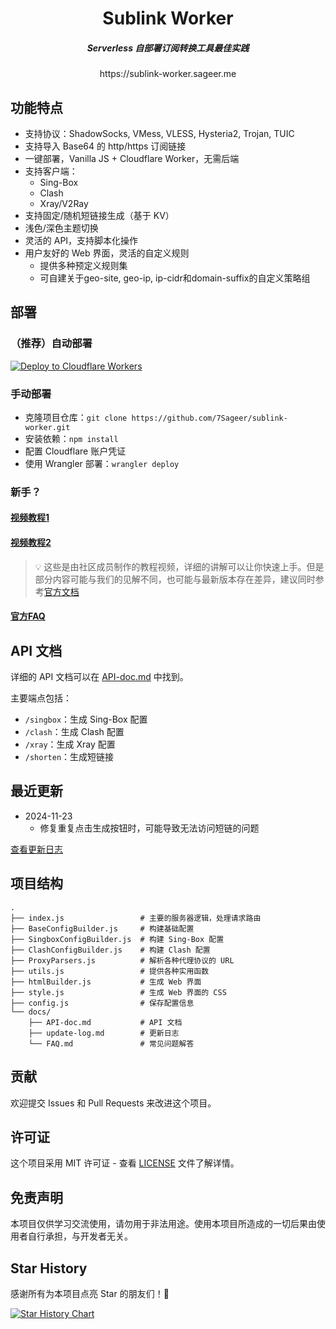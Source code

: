 <div align="center">
  <h1>
    <b>Sublink Worker</b>
  </h1>
</div>


<div align="center">
  <h5>
    <i>Serverless 自部署订阅转换工具最佳实践</i>
  </h5>
</div>

<div align="center">
  <href>
    https://sublink-worker.sageer.me
  </href>
</div>

## 功能特点

- 支持协议：ShadowSocks, VMess, VLESS, Hysteria2, Trojan, TUIC
- 支持导入 Base64 的 http/https 订阅链接
- 一键部署，Vanilla JS + Cloudflare Worker，无需后端
- 支持客户端：
  - Sing-Box
  - Clash
  - Xray/V2Ray
- 支持固定/随机短链接生成（基于 KV）
- 浅色/深色主题切换
- 灵活的 API，支持脚本化操作
- 用户友好的 Web 界面，灵活的自定义规则
  - 提供多种预定义规则集
  - 可自建关于geo-site, geo-ip, ip-cidr和domain-suffix的自定义策略组

## 部署

### （推荐）自动部署

[![Deploy to Cloudflare Workers](https://deploy.workers.cloudflare.com/button)](https://deploy.workers.cloudflare.com/?url=https://github.com/Knowitall-wiki/sublink-worker)

### 手动部署

- 克隆项目仓库：`git clone https://github.com/7Sageer/sublink-worker.git`
- 安装依赖：`npm install`
- 配置 Cloudflare 账户凭证
- 使用 Wrangler 部署：`wrangler deploy`

### 新手？
#### [视频教程1](https://www.youtube.com/watch?v=ZTgDm4qReyA)
#### [视频教程2](https://www.youtube.com/watch?v=7abmWqCXPR8)
> 💡 这些是由社区成员制作的教程视频，详细的讲解可以让你快速上手。但是部分内容可能与我们的见解不同，也可能与最新版本存在差异，建议同时参考[官方文档](/docs)
#### [官方FAQ](/docs/FAQ.md)

## API 文档

详细的 API 文档可以在 [API-doc.md](/docs/API-doc.md) 中找到。

主要端点包括：

- `/singbox`：生成 Sing-Box 配置
- `/clash`：生成 Clash 配置
- `/xray`：生成 Xray 配置
- `/shorten`：生成短链接

## 最近更新

- 2024-11-23
  - 修复重复点击生成按钮时，可能导致无法访问短链的问题

[查看更新日志](/docs/update-log.md)

## 项目结构

```
.
├── index.js                 # 主要的服务器逻辑，处理请求路由
├── BaseConfigBuilder.js     # 构建基础配置
├── SingboxConfigBuilder.js  # 构建 Sing-Box 配置
├── ClashConfigBuilder.js    # 构建 Clash 配置
├── ProxyParsers.js          # 解析各种代理协议的 URL
├── utils.js                 # 提供各种实用函数
├── htmlBuilder.js           # 生成 Web 界面
├── style.js                 # 生成 Web 界面的 CSS
├── config.js                # 保存配置信息
└── docs/
    ├── API-doc.md           # API 文档
    ├── update-log.md        # 更新日志
    └── FAQ.md               # 常见问题解答
```

## 贡献

欢迎提交 Issues 和 Pull Requests 来改进这个项目。

## 许可证

这个项目采用 MIT 许可证 - 查看 [LICENSE](LICENSE) 文件了解详情。

## 免责声明

本项目仅供学习交流使用，请勿用于非法用途。使用本项目所造成的一切后果由使用者自行承担，与开发者无关。

## Star History

感谢所有为本项目点亮 Star 的朋友们！🌟

[![Star History Chart](https://api.star-history.com/svg?repos=7Sageer/sublink-worker&type=Date)](https://star-history.com/#7Sageer/sublink-worker&Date)
